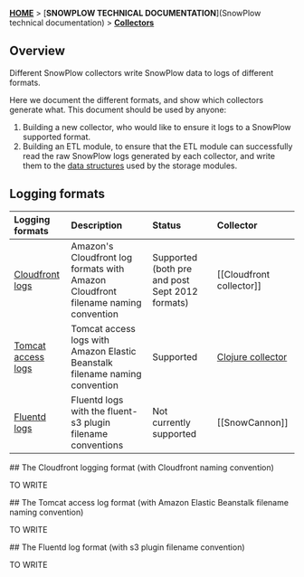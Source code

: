 [**HOME**](Home) > [**SNOWPLOW TECHNICAL DOCUMENTATION**](SnowPlow technical documentation) > [**Collectors**](collectors)

## Overview

Different SnowPlow collectors write SnowPlow data to logs of different formats.

Here we document the different formats, and show which collectors generate what. This document should be used by anyone:

1. Building a new collector, who would like to ensure it logs to a SnowPlow supported format.
2. Building an ETL module, to ensure that the ETL module can successfully read the raw SnowPlow logs generated by each collector, and write them to the [data structures](canonical-data-structure) used by the storage modules.

## Logging formats

| **Logging formats**                   | **Description**                                 | **Status** | **Collector** |
|:--------------------------------------|:------------------------------------------------|:-----------|:--------------|
| [Cloudfront logs](#cloudfront)        | Amazon's Cloudfront log formats with Amazon Cloudfront filename naming convention | Supported (both pre and post Sept 2012 formats) | [[Cloudfront collector]] |
| [Tomcat access logs](#tomcat)         | Tomcat access logs with Amazon Elastic Beanstalk filename naming convention | Supported | [Clojure collector](clojure) |
| [Fluentd logs](#fluentd)              | Fluentd logs with the fluent-s3 plugin filename conventions | Not currently supported | [[SnowCannon]] |

<a name="cloudfront" />
## The Cloudfront logging format (with Cloudfront naming convention)

TO WRITE

<a name="tomcat" />
## The Tomcat access log format (with Amazon Elastic Beanstalk filename naming convention)

TO WRITE

<a name="fluentd" />
## The Fluentd log format (with s3 plugin filename convention)

TO WRITE